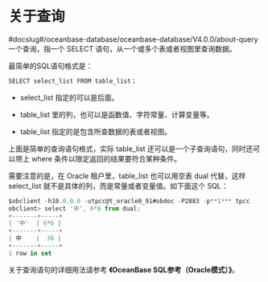 # 关于查询
#docslug#/oceanbase-database/oceanbase-database/V4.0.0/about-query
一个查询，指一个 SELECT 语句，从一个或多个表或者视图里查询数据。

最简单的SQL语句格式是：

```javascript
SELECT select_list FROM table_list；
```

* select_list 指定的可以是后面。

* table_list 里的列，也可以是函数值、字符常量、计算变量等。

* table_list 指定的是包含所查数据的表或者视图。

上面是简单的查询语句格式，实际 table_list 还可以是一个子查询语句，同时还可以带上 where 条件以限定返回的结果要符合某种条件。

需要注意的是，在 Oracle 租户里，table_list 也可以用空表 dual 代替，这样 select_list 就不是具体的列，而是常量或者变量值。如下面这个 SQL：

```javascript
$obclient -h10.0.0.0 -utpcc@t_oracle0_91#obdoc -P2883 -p**1*** tpcc
obclient> select '中', 6*6 from dual;
+-------+-----+
| '中'  | 6*6 |
+-------+-----+
| 中    |  36 |
+-------+-----+
1 row in set
```

关于查询语句的详细用法请参考 **《OceanBase SQL参考（Oracle模式）》**。
